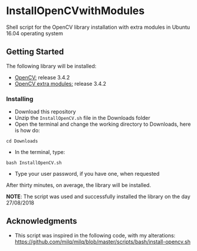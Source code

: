 # InstallOpenCVwithModules
Shell script for the OpenCV library installation with extra modules in Ubuntu 16.04 operating system

## Getting Started
The following library will be installed:
* [OpenCV:](https://github.com/opencv/opencv) release 3.4.2
* [OpenCV extra modules:](https://github.com/opencv/opencv_contrib) release 3.4.2

### Installing
- Download this repository
- Unzip the `InstallOpenCV.sh` file in the Downloads folder
- Open the terminal and change the working directory to Downloads, here is how do:
```
cd Downloads
```
- In the terminal, type:
```
bash InstallOpenCV.sh
```
- Type your user password, if you have one, when requested

After thirty minutes, on average, the library will be installed.

**NOTE**: The script was used and successfully installed the library on the day 27/08/2018

## Acknowledgments
- This script was inspired in the following code, with my alterations:
<https://github.com/milq/milq/blob/master/scripts/bash/install-opencv.sh>


